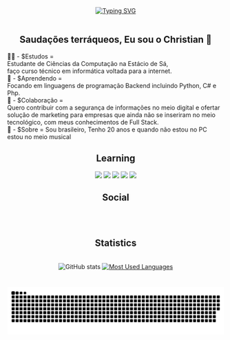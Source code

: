 <div align="center">
        <a href="https://git.io/typing-svg">
          <img src="https://readme-typing-svg.demolab.com?font=Fira+Code&weight=500&size=22&pause=1000&color=2ADAF8&center=true&vCenter=true&random=false&width=524&lines=BEM-VINDOS+AO+MEU+PERFIL!" alt="Typing SVG">
        </a>
      </div>
<br>

<h2 align= "center">Saudações terráqueos, Eu sou o Christian 👋</h2>

👨‍🎓 - $Estudos = <br>
Estudante de Ciências da Computação na Estácio de Sá, <br>
faço curso técnico em informática voltada para a internet. <br>
📘 - $Aprendendo = <br>
Focando em linguagens de programação Backend incluindo Python, C# e Php. <br>
👯 - $Colaboração = <br>
Quero contribuir com a segurança de informações no meio digital e ofertar solução de marketing para empresas que ainda não se inseriram no meio tecnológico, com meus conhecimentos de Full Stack. <br>
🧔 - $Sobre = Sou brasileiro, Tenho 20 anos e quando não estou no PC estou no meio musical <br>

<h2 align= "center">Learning</h2>
            <div align="center">
            	<img src="https://cdn.jsdelivr.net/gh/devicons/devicon@latest/icons/git/git-original.svg" width="40px" heigth="40px"/>
	     	<img src="https://cdn.jsdelivr.net/gh/devicons/devicon@latest/icons/python/python-plain.svg" width="40px" heigth="40px"/>
       		<img src="https://cdn.jsdelivr.net/gh/devicons/devicon@latest/icons/php/php-original.svg" width="40px" heigth="40px"/>
	 	<img src="https://cdn.jsdelivr.net/gh/devicons/devicon@latest/icons/mysql/mysql-original.svg" width="40px" heigth="40px"/>
   		<img src="https://cdn.jsdelivr.net/gh/devicons/devicon@latest/icons/javascript/javascript-original.svg" width="40px" heigth="40px"/>
	    </div>
          
	   
<h2 align= "center">Social</h2>

<div align="center">
	
</div>
<br>
<br>
<div style="text-align: center;" align="center">
  <h2>Statistics</h2>
  <br>

 <img src="https://github-readme-stats-git-masterrstaa-rickstaa.vercel.app/api?username=jotachristian&hide_title=true&show_icons=true&include_all_commits=false&count_private=true&line_height=25&hide=issues&bg_color=000&title_color=2ADAF8&text_color=FFF&border_radius=3&border_color=2ADAF8&icon_color=2ADAF8&theme=jolly" alt="GitHub stats">
 
<a href="https://github.com/jotachristian">
<img src="https://github-readme-stats-git-masterrstaa-rickstaa.vercel.app/api/top-langs/?username=jotachristian&line_height=40&card_width=290&layout=compact&hide_title=false&count_private=true&langs_count=4&show_icons=true&title_color=2ADAF8&bg_color=000&text_color=8B8B8B&border_radius=3&border_color=2ADAF8&count_private=true" alt="Most Used Languages">
</div>

#

<picture align="center">
  <source media="(prefers-color-scheme: dark)" srcset="https://raw.githubusercontent.com/jotachristian/jotachristian/output/github-contribution-grid-snake-dark.svg">
  <source media="(prefers-color-scheme: light)" srcset="https://raw.githubusercontent.com/jotachristian/jotachristian/output/github-contribution-grid-snake-dark.svg">
  <img align="center" alt="github contribution grid snake animation" src="https://raw.githubusercontent.com/jotachristian/jotachristian/output/github-contribution-grid-snake.svg">
</picture>
